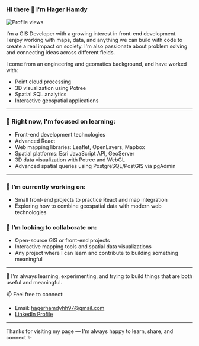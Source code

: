 ### Hi there 👋 I'm Hager Hamdy
![Profile views](https://komarev.com/ghpvc/?username=hagerhamdy-dev&color=blue&style=flat-square)

I'm a GIS Developer with a growing interest in front-end development.  
I enjoy working with maps, data, and anything we can build with code to create a real impact on society. I'm also passionate about problem solving and connecting ideas across different fields.

I come from an engineering and geomatics background, and have worked with:
- Point cloud processing  
- 3D visualization using Potree  
- Spatial SQL analytics  
- Interactive geospatial applications

---

### 🚧 Right now, I'm focused on learning:
- Front-end development technologies  
- Advanced React  
- Web mapping libraries: Leaflet, OpenLayers, Mapbox  
- Spatial platforms: Esri JavaScript API, GeoServer  
- 3D data visualization with Potree and WebGL  
- Advanced spatial queries using PostgreSQL/PostGIS via pgAdmin  

---

### 🔭 I’m currently working on:
- Small front-end projects to practice React and map integration
- Exploring how to combine geospatial data with modern web technologies

### 🤝 I’m looking to collaborate on:
- Open-source GIS or front-end projects
- Interactive mapping tools and spatial data visualizations
- Any project where I can learn and contribute to building something meaningful

---

🌱 I'm always learning, experimenting, and trying to build things that are both useful and meaningful.

📫 Feel free to connect:  
- Email: hagerhamdyhh97@gmail.com  
- [LinkedIn Profile](https://www.linkedin.com/in/hager-hamdy-460a42201/)

---

Thanks for visiting my page — I'm always happy to learn, share, and connect ✨
